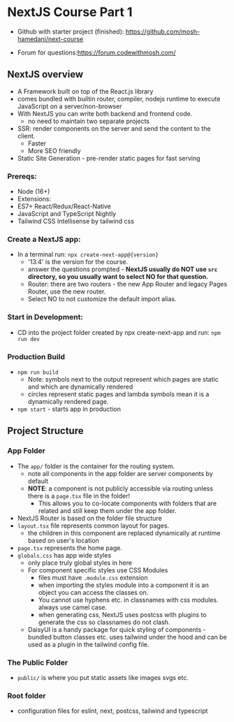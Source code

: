 # NextJS Course Part 1

- Github with starter project (finished): https://github.com/mosh-hamedani/next-course

- Forum for questions:https://forum.codewithmosh.com/

## NextJS overview

- A Framework built on top of the React.js library
- comes bundled with builtin router, compiler, nodejs runtime to execute JavaScript on a server/non-browser
- With NextJS you can write both backend and frontend code.
  - no need to maintain two separate projects
- SSR: render components on the server and send the content to the client.
  - Faster
  - More SEO friendly
- Static Site Generation - pre-render static pages for fast serving

### Prereqs:

- Node (16+)
- Extensions:
- ES7+ React/Redux/React-Native
- JavaScript and TypeScript Nightly
- Tailwind CSS Intellisense by tailwind css

### Create a NextJS app:

- In a terminal run: `npx create-next-app@{version}`
  - '13.4' is the version for the course.
  - answer the questions prompted - **NextJS usually do NOT use `src` directory, so you usually want to select NO for that question.**
  - Router: there are two routers - the new App Router and legacy Pages Router, use the new router.
  - Select NO to not customize the default import alias.

### Start in Development:

- CD into the project folder created by npx create-next-app and run: `npm run dev`

### Production Build

- `npm run build`
  - Note: symbols next to the output represent which pages are static and which are dynamically rendered
  - circles represent static pages and lambda symbols mean it is a dynamically rendered page.
- `npm start` - starts app in production

## Project Structure

### App Folder

- The `app/` folder is the container for the routing system.
  - note all components in the app folder are server components by default
  - **NOTE**: a component is not publicly accessible via routing unless there is a `page.tsx` file in the folder!
    - This allows you to co-locate components with folders that are related and still keep them under the app folder.
- NextJS Router is based on the folder file structure
- `layout.tsx` file represents common layout for pages.
  - the children in this component are replaced dynamically at runtime based on user's location
- `page.tsx` represents the home page.
- `globals.css` has app wide styles
  - only place truly global styles in here
  - For component specific styles use CSS Modules
    - files must have `.module.css` extension
    - when importing the styles module into a component it is an object you can access the classes on.
    - You cannot use hyphens etc. in classnames with css modules. always use camel case.
    - when generating css, NextJS uses postcss with plugins to generate the css so classnames do not clash.
  - DaisyUI is a handy package for quick styling of components - bundled button classes etc. uses tailwind under the hood and can be used as a plugin in the tailwind config file.

### The Public Folder

- `public/` is where you put static assets like images svgs etc.

### Root folder

- configuration files for eslint, next, postcss, tailwind and typescript
